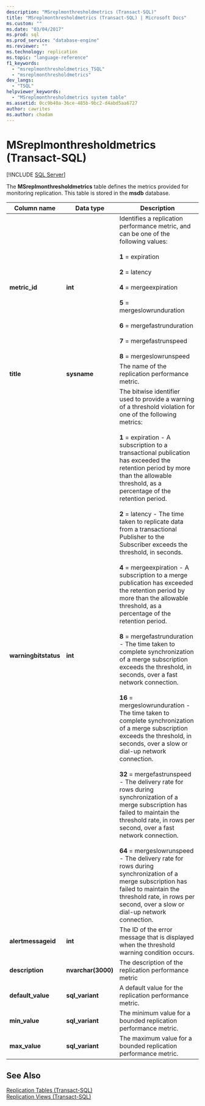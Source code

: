 ```yaml
---
description: "MSreplmonthresholdmetrics (Transact-SQL)"
title: "MSreplmonthresholdmetrics (Transact-SQL) | Microsoft Docs"
ms.custom: ""
ms.date: "03/04/2017"
ms.prod: sql
ms.prod_service: "database-engine"
ms.reviewer: ""
ms.technology: replication
ms.topic: "language-reference"
f1_keywords: 
  - "msreplmonthresholdmetrics_TSQL"
  - "msreplmonthresholdmetrics"
dev_langs: 
  - "TSQL"
helpviewer_keywords: 
  - "MSreplmonthresholdmetrics system table"
ms.assetid: 0cc9b40a-36ce-485b-9bc2-d4abd5aa6727
author: cawrites
ms.author: chadam
---
```

# MSreplmonthresholdmetrics (Transact-SQL)
[!INCLUDE [SQL Server](../../includes/applies-to-version/sqlserver.md)]

  The **MSreplmonthresholdmetrics** table defines the metrics provided for monitoring replication. This table is stored in the **msdb** database.  
  
|Column name|Data type|Description|  
|-----------------|---------------|-----------------|  
|**metric_id**|**int**|Identifies a replication performance metric, and can be one of the following values:<br /><br /> **1** = expiration<br /><br /> **2** = latency<br /><br /> **4** = mergeexpiration<br /><br /> **5** = mergeslowrunduration<br /><br /> **6** = mergefastrunduration<br /><br /> **7** = mergefastrunspeed<br /><br /> **8** = mergeslowrunspeed|  
|**title**|**sysname**|The name of the replication performance metric.|  
|**warningbitstatus**|**int**|The bitwise identifier used to provide a warning of a threshold violation for one of the following metrics:<br /><br /> **1** = expiration - A subscription to a transactional publication has exceeded the retention period by more than the allowable threshold, as a percentage of the retention period.<br /><br /> **2** = latency - The time taken to replicate data from a transactional Publisher to the Subscriber exceeds the threshold, in seconds.<br /><br /> **4** = mergeexpiration - A subscription to a merge publication has exceeded the retention period by more than the allowable threshold, as a percentage of the retention period.<br /><br /> **8** = mergefastrunduration - The time taken to complete synchronization of a merge subscription exceeds the threshold, in seconds, over a fast network connection.<br /><br /> **16** = mergeslowrunduration - The time taken to complete synchronization of a merge subscription exceeds the threshold, in seconds, over a slow or dial-up network connection.<br /><br /> **32** = mergefastrunspeed - The delivery rate for rows during synchronization of a merge subscription has failed to maintain the threshold rate, in rows per second, over a fast network connection.<br /><br /> **64** = mergeslowrunspeed - The delivery rate for rows during synchronization of a merge subscription has failed to maintain the threshold rate, in rows per second, over a slow or dial-up network connection.|  
|**alertmessageid**|**int**|The ID of the error message that is displayed when the threshold warning condition occurs.|  
|**description**|**nvarchar(3000)**|The description of the replication performance metric|  
|**default_value**|**sql_variant**|A default value for the replication performance metric.|  
|**min_value**|**sql_variant**|The minimum value for a bounded replication performance metric.|  
|**max_value**|**sql_variant**|The maximum value for a bounded replication performance metric.|  
  
## See Also  
 [Replication Tables &#40;Transact-SQL&#41;](../../relational-databases/system-tables/replication-tables-transact-sql.md)   
 [Replication Views &#40;Transact-SQL&#41;](../../relational-databases/system-views/replication-views-transact-sql.md)  
  
  
